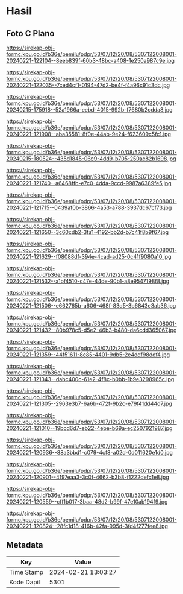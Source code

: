 # Hasil

## Foto C Plano

https://sirekap-obj-formc.kpu.go.id/b36e/pemilu/pdpr/53/07/12/20/08/5307122008001-20240221-122104--8eeb839f-60b3-48bc-a408-1e250a987c9e.jpg

https://sirekap-obj-formc.kpu.go.id/b36e/pemilu/pdpr/53/07/12/20/08/5307122008001-20240221-122035--7ced4cf1-0194-47d2-be4f-f4a96c91c3dc.jpg

https://sirekap-obj-formc.kpu.go.id/b36e/pemilu/pdpr/53/07/12/20/08/5307122008001-20240215-175918--52a1966a-eebd-4015-992b-f7680b2cdda8.jpg

https://sirekap-obj-formc.kpu.go.id/b36e/pemilu/pdpr/53/07/12/20/08/5307122008001-20240221-121908--aba35581-8f0e-44ab-9e24-f623609c5fc1.jpg

https://sirekap-obj-formc.kpu.go.id/b36e/pemilu/pdpr/53/07/12/20/08/5307122008001-20240215-180524--435d1845-06c9-4dd9-b705-250ac82b1698.jpg

https://sirekap-obj-formc.kpu.go.id/b36e/pemilu/pdpr/53/07/12/20/08/5307122008001-20240221-121740--a6468ffb-e7c0-4dda-9ccd-9987a6389fe5.jpg

https://sirekap-obj-formc.kpu.go.id/b36e/pemilu/pdpr/53/07/12/20/08/5307122008001-20240221-121715--0439af0b-3866-4a53-a788-3937dc67cf73.jpg

https://sirekap-obj-formc.kpu.go.id/b36e/pemilu/pdpr/53/07/12/20/08/5307122008001-20240221-121650--3c60cdb2-3fa1-4192-bb2d-b7c41f8b9f67.jpg

https://sirekap-obj-formc.kpu.go.id/b36e/pemilu/pdpr/53/07/12/20/08/5307122008001-20240221-121629--f08088df-394e-4cad-ad25-0c41f9080a10.jpg

https://sirekap-obj-formc.kpu.go.id/b36e/pemilu/pdpr/53/07/12/20/08/5307122008001-20240221-121532--a1bf4510-c47e-44de-90b1-a8e9547198f8.jpg

https://sirekap-obj-formc.kpu.go.id/b36e/pemilu/pdpr/53/07/12/20/08/5307122008001-20240221-121506--e662765b-a606-468f-83d5-3b6843e3ab36.jpg

https://sirekap-obj-formc.kpu.go.id/b36e/pemilu/pdpr/53/07/12/20/08/5307122008001-20240221-121432--80b978c5-d5e2-46b3-b480-da6cdd365067.jpg

https://sirekap-obj-formc.kpu.go.id/b36e/pemilu/pdpr/53/07/12/20/08/5307122008001-20240221-121359--44f51611-8c85-4401-9db5-2e4ddf98ddf4.jpg

https://sirekap-obj-formc.kpu.go.id/b36e/pemilu/pdpr/53/07/12/20/08/5307122008001-20240221-121343--dabc400c-61e2-4f8c-b0bb-1b9e3298965c.jpg

https://sirekap-obj-formc.kpu.go.id/b36e/pemilu/pdpr/53/07/12/20/08/5307122008001-20240221-121305--2963e3b7-6a6b-472f-9b2c-e79f41dd44d7.jpg

https://sirekap-obj-formc.kpu.go.id/b36e/pemilu/pdpr/53/07/12/20/08/5307122008001-20240221-121010--19bcd6d7-eb22-4ebe-b69a-ec2507921987.jpg

https://sirekap-obj-formc.kpu.go.id/b36e/pemilu/pdpr/53/07/12/20/08/5307122008001-20240221-120936--88a3bbd1-c079-4cf8-a02d-0d011620e1d0.jpg

https://sirekap-obj-formc.kpu.go.id/b36e/pemilu/pdpr/53/07/12/20/08/5307122008001-20240221-120901--4197eaa3-3c0f-4662-b3b8-f1222defc1e8.jpg

https://sirekap-obj-formc.kpu.go.id/b36e/pemilu/pdpr/53/07/12/20/08/5307122008001-20240221-120559--cff1b017-3baa-48d2-b99f-47e10ab194f9.jpg

https://sirekap-obj-formc.kpu.go.id/b36e/pemilu/pdpr/53/07/12/20/08/5307122008001-20240221-120824--28fc1d18-416b-42fa-995d-3fd4f277fee8.jpg


## Metadata

| Key        | Value               |
| ---------- | ------------------- |
| Time Stamp | 2024-02-21 13:03:27 |
| Kode Dapil | 5301                |




